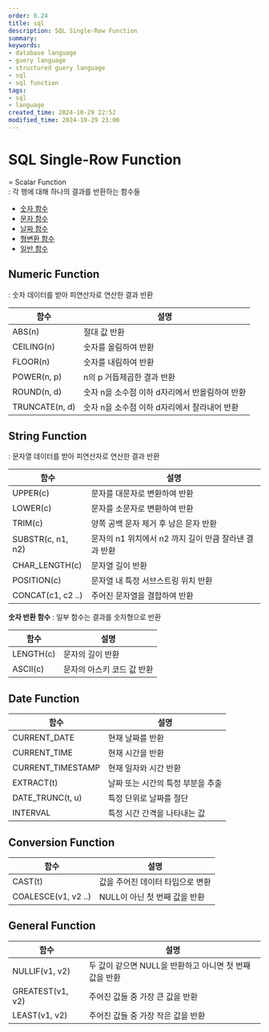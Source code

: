 ```yaml
---
order: 0.24
title: sql
description: SQL Single-Row Function
summary:
keywords:
- database language
- guery language
- structured guery language
- sql
- sql function
tags:
- sql
- language
created_time: 2024-10-29 22:52
modified_time: 2024-10-29 23:00
---
```


# SQL Single-Row Function
= Scalar Function  
: 각 행에 대해 하나의 결과를 반환하는 함수들  

- [숫자 함수](#numeric-function)
- [문자 함수](#string-function)
- [날짜 함수](#date-function)
- [형변환 함수](#conversion-function)
- [일반 함수](#general-function)



## Numeric Function
: 숫자 데이터를 받아 피연산자로 연산한 결과 반환  

함수 | 설명
---|---
ABS(n)         | 절대 값 반환
CEILING(n)     | 숫자를 올림하여 반환
FLOOR(n)       | 숫자를 내림하여 반환
POWER(n, p)    | n의 p 거듭제곱한 결과 반환
ROUND(n, d)    | 숫자 n을 소수점 이하 d자리에서 반올림하여 반환
TRUNCATE(n, d) | 숫자 n을 소수점 이하 d자리에서 잘라내어 반환



## String Function
: 문자열 데이터를 받아 피연산자로 연산한 결과 반환  

함수 | 설명
---|---
UPPER(c)          | 문자를 대문자로 변환하여 반환
LOWER(c)          | 문자를 소문자로 변환하여 반환
TRIM(c)           | 양쪽 공백 문자 제거 후 남은 문자 반환  
SUBSTR(c, n1, n2) | 문자의 n1 위치에서 n2 까지 길이 만큼 잘라낸 결과 반환
CHAR_LENGTH(c)    | 문자열 길이 반환
POSITION(c)       | 문자열 내 특정 서브스트링 위치 반환
CONCAT(c1, c2 ..) | 주어진 문자열을 결합하여 반환


**숫자 반환 함수**
: 일부 함수는 결과를 숫자형으로 반환  

함수 | 설명
---|---
LENGTH(c)         | 문자의 길이 반환
ASCII(c)          | 문자의 아스키 코드 값 반환



## Date Function

함수 | 설명
---|---
CURRENT_DATE      | 현재 날짜를 반환
CURRENT_TIME      | 현재 시간을 반환
CURRENT_TIMESTAMP | 현재 일자와 시간 반환
EXTRACT(t)        | 날짜 또는 시간의 특정 부분을 추출
DATE_TRUNC(t, u)  | 특정 단위로 날짜를 절단
INTERVAL          | 특정 시간 간격을 나타내는 값



## Conversion Function

함수 | 설명
---|---
CAST(t)             | 값을 주어진 데이터 타입으로 변환
COALESCE(v1, v2 ..) | NULL이 아닌 첫 번째 값을 반환



## General Function

함수 | 설명
---|---
NULLIF(v1, v2)   | 두 값이 같으면 NULL을 반환하고 아니면 첫 번째 값을 반환
GREATEST(v1, v2) | 주어진 값들 중 가장 큰 값을 반환
LEAST(v1, v2)    | 주어진 값들 중 가장 작은 값을 반환